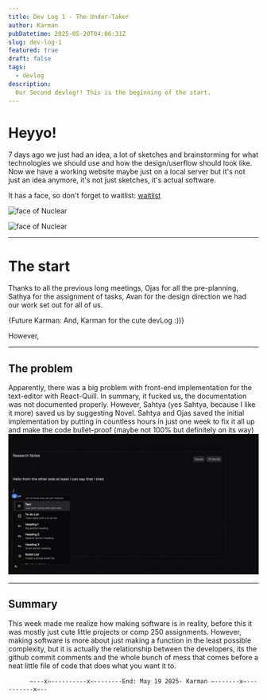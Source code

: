 ```yaml
---
title: Dev Log 1 - The Under-Taker
author: Karman
pubDatetime: 2025-05-20T04:06:31Z
slug: dev-log-1
featured: true
draft: false
tags:
  - devlog
description:
  Our Second devlog!! This is the beginning of the start.
---
```


# Heyyo!

7 days ago we just had an idea, a lot of sketches and brainstorming for what technologies we should use and how the design/userflow should look like.
Now we have a working website maybe just on a local server but it's not just an idea anymore, it's not just sketches, it's actual software.

It has a face, so don't forget to waitlist: [waitlist](https://nuclearapp.ca/waitlist)


![face of Nuclear](../misc/start1.png)

![face of Nuclear](../misc/start2.png)

---

# The start

Thanks to all the previous long meetings, Ojas for all the pre-planning, Sathya for the assignment of tasks, Avan for the design direction we had our work set out for all of us.

{Future Karman: And, Karman for the cute devLog :))}


However,

---

## The problem

Apparently, there was a big problem with front-end implementation for the text-editor with React-Quill. In summary, it fucked us, the documentation was not documented properly.
However, Sahtya (yes Sahtya, because I like it more) saved us by suggesting Novel.
Sahtya and Ojas saved the initial implementation by putting in countless hours in just one week to fix it all up and make the code bullet-proof (maybe not 100% but definitely on its way)
![face of Nuclear](../misc/start3.png)

---

## Summary

This week made me realize how making software is in reality, before this it was mostly just cute little projects or comp 250 assignments. However, making software is more about just making a function in the least possible complexity, but it is actually the relationship between the developers, its the github commit comments and the whole bunch of mess that comes before a neat little file of code that does what you want it to. 

          —---x—----------x—--------End: May 19 2025- Karman —-------x—----------x—--


